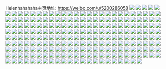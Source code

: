 Helenhahahaha主页地址: https://weibo.com/u/5200286058 
![](https://wx4.sinaimg.cn/mw2000/005FVRXAgy1h8wmml7e34j31400u0wo8.jpg) 
![](https://wx4.sinaimg.cn/mw2000/005FVRXAgy1h8ubpimaa8j31900u0akw.jpg) 
![](https://wx4.sinaimg.cn/mw2000/005FVRXAgy1h8s7s1rh67j30u01vh49q.jpg) 
![](https://wx4.sinaimg.cn/mw2000/005FVRXAgy1h8plchuctij30u019010p.jpg) 
![](https://wx4.sinaimg.cn/mw2000/005FVRXAgy1h8ni5a1xkpj30u0190dn3.jpg) 
![](https://wx4.sinaimg.cn/mw2000/005FVRXAgy1h8ni2wdqmbj30u0190gu2.jpg) 
![](https://wx4.sinaimg.cn/mw2000/005FVRXAgy1h8ni2tdlxlj30u01cnaml.jpg) 
![](https://wx4.sinaimg.cn/mw2000/005FVRXAgy1h8ni2yc8h2j30u0190nd2.jpg) 
![](https://wx4.sinaimg.cn/mw2000/005FVRXAgy1h8ni2vsfahj30u0140h1e.jpg) 
![](https://wx4.sinaimg.cn/mw2000/005FVRXAgy1h8ni2zzrjej31900u0tin.jpg) 
![](https://wx4.sinaimg.cn/mw2000/005FVRXAgy1h8ni2qg8ujj30u0141dnn.jpg) 
![](https://wx4.sinaimg.cn/mw2000/005FVRXAgy1h8ni2xctywj30u014011a.jpg) 
![](https://wx4.sinaimg.cn/mw2000/005FVRXAgy1h8ni2rtq38j30u01407by.jpg) 
![](https://wx4.sinaimg.cn/mw2000/005FVRXAgy1h8e2jdro0uj30u0140k1w.jpg) 
![](https://wx4.sinaimg.cn/mw2000/005FVRXAgy1h8aswng8gcj30u01o0gwh.jpg) 
![](https://wx4.sinaimg.cn/mw2000/005FVRXAgy1h8aswz51xtj30u0140dm9.jpg) 
![](https://wx4.sinaimg.cn/mw2000/005FVRXAgy1h8aswqxv4nj30u0140q8b.jpg) 
![](https://wx4.sinaimg.cn/mw2000/005FVRXAgy1h7mfe5bcasj30n01ds7by.jpg) 
![](https://wx4.sinaimg.cn/mw2000/005FVRXAgy1h7isdte434j318g1uodqa.jpg) 
![](https://wx4.sinaimg.cn/mw2000/005FVRXAgy1h7isbpzobuj31uo18g4qp.jpg) 
![](https://wx4.sinaimg.cn/mw2000/005FVRXAgy1h7isg1wopvj318g1uo7wh.jpg) 
![](https://wx4.sinaimg.cn/mw2000/005FVRXAgy1h7iseiiw5ej31uo18g4qp.jpg) 
![](https://wx4.sinaimg.cn/mw2000/005FVRXAgy1h7isek4oowj31uo18g7wh.jpg) 
![](https://wx4.sinaimg.cn/mw2000/005FVRXAgy1h7isedsikgj31uo18gu0x.jpg) 
![](https://wx4.sinaimg.cn/mw2000/005FVRXAgy1h7iselx9pfj318g1uo7wh.jpg) 
![](https://wx4.sinaimg.cn/mw2000/005FVRXAgy1h7ise0ck3wj335s2dcb2a.jpg) 
![](https://wx4.sinaimg.cn/mw2000/005FVRXAgy1h7isg35xl5j318g1uods8.jpg) 
![](https://wx4.sinaimg.cn/mw2000/005FVRXAgy1h7isg4o8u3j318g1uok9s.jpg) 
![](https://wx4.sinaimg.cn/mw2000/005FVRXAgy1h7ishrz0i6j318g1uoh08.jpg) 
![](https://wx4.sinaimg.cn/mw2000/005FVRXAgy1h7fi5lrhvuj30u0140qbg.jpg) 
![](https://wx4.sinaimg.cn/mw2000/005FVRXAgy1h7fi7b0fe9j30u01404b8.jpg) 
![](https://wx4.sinaimg.cn/mw2000/005FVRXAgy1h7e9opgvwoj31400u0k07.jpg) 
![](https://wx4.sinaimg.cn/mw2000/005FVRXAgy1h7e9ookcnpj31400u0wk1.jpg) 
![](https://wx4.sinaimg.cn/mw2000/005FVRXAgy1h7af6jmkgyj30mz0l8gn8.jpg) 
![](https://wx4.sinaimg.cn/mw2000/005FVRXAgy1h6gz5x4ujpj31900u040j.jpg) 
![](https://wx4.sinaimg.cn/mw2000/005FVRXAgy1h6gz60x676j30u01900uz.jpg) 
![](https://wx4.sinaimg.cn/mw2000/005FVRXAgy1h6gz5ydn0uj31900u0q57.jpg) 
![](https://wx4.sinaimg.cn/mw2000/005FVRXAgy1h6gz8be5rij31900u0n03.jpg) 
![](https://wx4.sinaimg.cn/mw2000/005FVRXAgy1h6gz5mhf94j31900u0n5c.jpg) 
![](https://wx4.sinaimg.cn/mw2000/005FVRXAgy1h6gz5u5n9yj30u0190qcf.jpg) 
![](https://wx4.sinaimg.cn/mw2000/005FVRXAgy1h6a186ra61j30v90ot0v9.jpg) 
![](https://wx4.sinaimg.cn/mw2000/005FVRXAgy1h6a18c2y33j30u00u0gr8.jpg) 
![](https://wx4.sinaimg.cn/mw2000/005FVRXAgy1h5fn6cfyq6j30n01dsmzl.jpg) 
![](https://wx4.sinaimg.cn/mw2000/005FVRXAgy1h5a1eb5a9wj31400u047g.jpg) 
![](https://wx4.sinaimg.cn/mw2000/005FVRXAgy1h5a1e9md92j30u0140ah8.jpg) 
![](https://wx4.sinaimg.cn/mw2000/005FVRXAgy1h4zq6h983ej30u0140ai2.jpg) 
![](https://wx4.sinaimg.cn/mw2000/005FVRXAgy1h4gro29hfoj30ft0ftabb.jpg) 
![](https://wx4.sinaimg.cn/mw2000/005FVRXAgy1h4eyx8j8txj31400u011n.jpg) 
![](https://wx4.sinaimg.cn/mw2000/005FVRXAgy1h4be72a2obj30u019047u.jpg) 
![](https://wx4.sinaimg.cn/mw2000/005FVRXAgy1h4be4qub2rj30u00u0dm8.jpg) 
![](https://wx4.sinaimg.cn/mw2000/005FVRXAgy1h4be4tww0xj30sj0h6tb0.jpg) 
![](https://wx4.sinaimg.cn/mw2000/005FVRXAgy1h4be4po2tkj30u0190dqu.jpg) 
![](https://wx4.sinaimg.cn/mw2000/005FVRXAgy1h47sjevf6fj30k00ifgo6.jpg) 
![](https://wx4.sinaimg.cn/mw2000/005FVRXAgy1h46nudu0naj30u00u045x.jpg) 
![](https://wx4.sinaimg.cn/mw2000/005FVRXAgy1h3y6tosm7xj30u00u0gsa.jpg) 
![](https://wx4.sinaimg.cn/mw2000/005FVRXAgy1h3sytk343ij30n01dsthv.jpg) 
![](https://wx4.sinaimg.cn/mw2000/005FVRXAgy1h3syvc682uj31400u044x.jpg) 
![](https://wx4.sinaimg.cn/mw2000/005FVRXAgy1h3o9b9bldbj31410u0jzi.jpg) 
![](https://wx4.sinaimg.cn/mw2000/005FVRXAgy1h3knkwgqhlj30u019044t.jpg) 
![](https://wx4.sinaimg.cn/mw2000/005FVRXAgy1h3knkya6bsj30u0190799.jpg) 
![](https://wx4.sinaimg.cn/mw2000/005FVRXAgy1h3knkxo6bqj31900u00wy.jpg) 
![](https://wx4.sinaimg.cn/mw2000/005FVRXAgy1h3knku81pcj30u0190ajo.jpg) 
![](https://wx4.sinaimg.cn/mw2000/005FVRXAgy1h3knkvj787j31900u0wn5.jpg) 
![](https://wx4.sinaimg.cn/mw2000/005FVRXAgy1h3knkuw2x8j30u019147e.jpg) 
![](https://wx4.sinaimg.cn/mw2000/005FVRXAly1h3dksgcywgj31400u00yp.jpg) 
![](https://wx4.sinaimg.cn/mw2000/005FVRXAly1h3dksfz4rdj31410u0tbb.jpg) 
![](https://wx4.sinaimg.cn/mw2000/005FVRXAgy1h2yfzgjbv9j30n01ds0vm.jpg) 
![](https://wx4.sinaimg.cn/mw2000/005FVRXAgy1h2u8xurd5pj30u00u00xn.jpg) 
![](https://wx4.sinaimg.cn/mw2000/005FVRXAgy1h2u8xsvvscj312c0u0dp7.jpg) 
![](https://wx4.sinaimg.cn/mw2000/005FVRXAgy1h2u8xx3khfj30u00u0teg.jpg) 
![](https://wx4.sinaimg.cn/mw2000/005FVRXAgy1h2u8y07meqj30xk0u0482.jpg) 
![](https://wx4.sinaimg.cn/mw2000/005FVRXAgy1h2pnw4x68wj31570u0qdf.jpg) 
![](https://wx4.sinaimg.cn/mw2000/005FVRXAgy1h2pnw8a3gxj30u00u0n39.jpg) 
![](https://wx4.sinaimg.cn/mw2000/005FVRXAgy1h2nbozxd96j30n01dsadm.jpg) 
![](https://wx4.sinaimg.cn/mw2000/005FVRXAgy1h2nbp18qeoj30kg0bsmx9.jpg) 
![](https://wx4.sinaimg.cn/mw2000/005FVRXAgy1h2iktwpvs9j31400u0gti.jpg) 
![](https://wx4.sinaimg.cn/mw2000/005FVRXAgy1h2hji5ksk0j30km3fqngi.jpg) 
![](https://wx4.sinaimg.cn/mw2000/005FVRXAgy1h2hji7ikuej30u0140dp2.jpg) 
![](https://wx4.sinaimg.cn/mw2000/005FVRXAgy1h2hji9ep81j30u014010p.jpg) 
![](https://wx4.sinaimg.cn/mw2000/005FVRXAgy1h2hjib1t1fj30u01hcqc7.jpg) 
![](https://wx4.sinaimg.cn/mw2000/005FVRXAgy1h2hji23n7dj30u00u0jv8.jpg) 
![](https://wx4.sinaimg.cn/mw2000/005FVRXAgy1h2hjickvnxj30u00u0gqj.jpg) 
![](https://wx4.sinaimg.cn/mw2000/005FVRXAgy1h29kcbkiztj30n01dstd7.jpg) 
![](https://wx4.sinaimg.cn/mw2000/005FVRXAgy1h29kar07uwj30n01dsq8q.jpg) 
![](https://wx4.sinaimg.cn/mw2000/005FVRXAgy1h1z1umpo1yj31900u0dqa.jpg) 
![](https://wx4.sinaimg.cn/mw2000/005FVRXAgy1h1z1uid4p7j30u0190won.jpg) 
![](https://wx4.sinaimg.cn/mw2000/005FVRXAgy1h1z1uellsij30u0190488.jpg) 
![](https://wx4.sinaimg.cn/mw2000/005FVRXAgy1h1vmke5hkyj312s0u07cy.jpg) 
![](https://wx4.sinaimg.cn/mw2000/005FVRXAgy1h1vmkcel67j30ym0u0n8j.jpg) 
![](https://wx4.sinaimg.cn/mw2000/005FVRXAgy1h1l8nwuqz1j30v20u0ait.jpg) 
![](https://wx4.sinaimg.cn/mw2000/005FVRXAgy1h1l8ntmajhj31400u0131.jpg) 
![](https://wx4.sinaimg.cn/mw2000/005FVRXAgy1h1l8o2mlbpj30tz0min31.jpg) 
![](https://wx4.sinaimg.cn/mw2000/005FVRXAgy1h1l8o3tr5pj31400u0aju.jpg) 
![](https://wx4.sinaimg.cn/mw2000/005FVRXAgy1h1l8nrbj97j30tz0mi0yu.jpg) 
![](https://wx4.sinaimg.cn/mw2000/005FVRXAgy1h1l8nviyotj30tz0miwjy.jpg) 
![](https://wx4.sinaimg.cn/mw2000/005FVRXAgy1h1l8o617smj31400u0jzm.jpg) 
![](https://wx4.sinaimg.cn/mw2000/005FVRXAgy1h1l8nygqaxj31400u0dno.jpg) 
![](https://wx4.sinaimg.cn/mw2000/005FVRXAgy1h1l8o1teouj31400u0n6z.jpg) 
![](https://wx4.sinaimg.cn/mw2000/005FVRXAgy1h1l8nukzndj31400u011j.jpg) 
![](https://wx4.sinaimg.cn/mw2000/005FVRXAgy1h1l8o4w3fhj31400u0qbj.jpg) 
![](https://wx4.sinaimg.cn/mw2000/005FVRXAgy1h1l8o88ftej31400u012e.jpg) 
![](https://wx4.sinaimg.cn/mw2000/005FVRXAgy1h1l8o73skyj30u00u0ai4.jpg) 
![](https://wx4.sinaimg.cn/mw2000/005FVRXAgy1h1l8o070zxj31400u0tgo.jpg) 
![](https://wx4.sinaimg.cn/mw2000/005FVRXAgy1h1l8o92deuj30tz0mijwx.jpg) 
![](https://wx4.sinaimg.cn/mw2000/005FVRXAgy1h16zhl89nej30zi0u0gqz.jpg) 
![](https://wx4.sinaimg.cn/mw2000/005FVRXAgy1h16zhduvdzj30u00zin37.jpg) 
![](https://wx4.sinaimg.cn/mw2000/005FVRXAgy1h16zhlyi1pj30zi0u0wl9.jpg) 
![](https://wx4.sinaimg.cn/mw2000/005FVRXAgy1h16zhglzzlj30zi0u0qbi.jpg) 
![](https://wx4.sinaimg.cn/mw2000/005FVRXAgy1h16zhfark3j30zi0u00yz.jpg) 
![](https://wx4.sinaimg.cn/mw2000/005FVRXAgy1h16zhfznnjj30zi0u0ajx.jpg) 
![](https://wx4.sinaimg.cn/mw2000/005FVRXAgy1h16zhhszjsj30zi0u0dm2.jpg) 
![](https://wx4.sinaimg.cn/mw2000/005FVRXAgy1h16zhizcbbj30zi0u00zj.jpg) 
![](https://wx4.sinaimg.cn/mw2000/005FVRXAgy1h16zi1v7a4j30zi0u0wo1.jpg) 
![](https://wx4.sinaimg.cn/mw2000/005FVRXAgy1h16zhd7us4j30u00ziahw.jpg) 
![](https://wx4.sinaimg.cn/mw2000/005FVRXAgy1h16zhmpjivj30u00zi46x.jpg) 
![](https://wx4.sinaimg.cn/mw2000/005FVRXAgy1h16zheo4gij30sg1c349g.jpg) 
![](https://wx4.sinaimg.cn/mw2000/005FVRXAgy1h16zhh9fhlj30sg1c310m.jpg) 
![](https://wx4.sinaimg.cn/mw2000/005FVRXAgy1h16zhnb1scj30zi0u0n3r.jpg) 
![](https://wx4.sinaimg.cn/mw2000/005FVRXAgy1h16zhki1v1j30zi0u0do9.jpg) 
![](https://wx4.sinaimg.cn/mw2000/005FVRXAgy1h12mlt3pllj30n01dstcy.jpg) 
![](https://wx4.sinaimg.cn/mw2000/005FVRXAgy1h12mlhayk2j30n01dsn0d.jpg) 
![](https://wx4.sinaimg.cn/mw2000/005FVRXAgy1h12mlxyu3ej30n01dsjuj.jpg) 
![](https://wx4.sinaimg.cn/mw2000/005FVRXAgy1h0z0289tz6j31400u013l.jpg) 
![](https://wx4.sinaimg.cn/mw2000/005FVRXAgy1h0hj0o9np7j30u00u0q8k.jpg) 
![](https://wx4.sinaimg.cn/mw2000/005FVRXAgy1h0d3n9maowj30u01hddl9.jpg) 
![](https://wx4.sinaimg.cn/mw2000/005FVRXAgy1h0d3r8t31wj30u0185tdt.jpg) 
![](https://wx4.sinaimg.cn/mw2000/005FVRXAgy1h0d3ne6xuhj30u0140wif.jpg) 
![](https://wx4.sinaimg.cn/mw2000/005FVRXAgy1h0d3nt4vbqj30u01hgtf4.jpg) 
![](https://wx4.sinaimg.cn/mw2000/005FVRXAgy1h0d3n223nlj30u016gqb2.jpg) 
![](https://wx4.sinaimg.cn/mw2000/005FVRXAgy1h0d3nqwyvwj30u01hg7az.jpg) 
![](https://wx4.sinaimg.cn/mw2000/005FVRXAgy1h0d3nwbki0j30u01hggto.jpg) 
![](https://wx4.sinaimg.cn/mw2000/005FVRXAgy1h0d3nm2ki5j30u01hgtnk.jpg) 
![](https://wx4.sinaimg.cn/mw2000/005FVRXAgy1h0d3mppspdj31400u0434.jpg) 
![](https://wx4.sinaimg.cn/mw2000/005FVRXAgy1h0d3o0j97gj31hg0u07ic.jpg) 
![](https://wx4.sinaimg.cn/mw2000/005FVRXAgy1h0d3mx9i6rj30u01gpdv6.jpg) 
![](https://wx4.sinaimg.cn/mw2000/005FVRXAgy1h0d3mmxhe3j31hg0u0ail.jpg) 
![](https://wx4.sinaimg.cn/mw2000/005FVRXAgy1gztfg83mz1j30u00u041h.jpg) 
![](https://wx4.sinaimg.cn/mw2000/005FVRXAgy1gztfg7lbq2j30sg16owmz.jpg) 
![](https://wx4.sinaimg.cn/mw2000/005FVRXAgy1gzlhhhsc2aj30u00u0gqh.jpg) 
![](https://wx4.sinaimg.cn/mw2000/005FVRXAgy1gzgth06nt8j30u0140ah7.jpg) 
![](https://wx4.sinaimg.cn/mw2000/005FVRXAgy1gyms1cy28aj30u00u0q98.jpg) 
![](https://wx4.sinaimg.cn/mw2000/005FVRXAgy1gycecrzpraj30tu0tuwn6.jpg) 
![](https://wx4.sinaimg.cn/mw2000/005FVRXAgy1gy6ph2gsgaj30u00u0tci.jpg) 
![](https://wx4.sinaimg.cn/mw2000/005FVRXAgy1gxzmhivbjsj31900u0agf.jpg) 
![](https://wx4.sinaimg.cn/mw2000/005FVRXAgy1gxzmhjilp9j30u0190k0b.jpg) 
![](https://wx4.sinaimg.cn/mw2000/005FVRXAgy1gxzmhkqb0vj31900u0wkk.jpg) 
![](https://wx4.sinaimg.cn/mw2000/005FVRXAgy1gxzmhlje1hj30n01a1qe6.jpg) 
![](https://wx4.sinaimg.cn/mw2000/005FVRXAgy1gxzmhm4xguj30xx0u00za.jpg) 
![](https://wx4.sinaimg.cn/mw2000/005FVRXAgy1gxzmhi8h3zj30u00u010i.jpg) 
![](https://wx4.sinaimg.cn/mw2000/005FVRXAgy1gxzmhmuzy0j31900u0tl1.jpg) 
![](https://wx4.sinaimg.cn/mw2000/005FVRXAgy1gxzmhou8tgj31400u0q9z.jpg) 
![](https://wx4.sinaimg.cn/mw2000/005FVRXAgy1gxzmhq5ybgj30u019rgtz.jpg) 
![](https://wx4.sinaimg.cn/mw2000/005FVRXAgy1gxzmhqy0zvj30u017ytgz.jpg) 
![](https://wx4.sinaimg.cn/mw2000/005FVRXAgy1gxzmhrljt3j30u016yjxj.jpg) 
![](https://wx4.sinaimg.cn/mw2000/005FVRXAgy1gxzmhs5uygj31900u07b7.jpg) 
![](https://wx4.sinaimg.cn/mw2000/005FVRXAgy1gxzmhtf93wj318o0u0n8o.jpg) 
![](https://wx4.sinaimg.cn/mw2000/005FVRXAgy1gxzmhtxap0j30u013zjul.jpg) 
![](https://wx4.sinaimg.cn/mw2000/005FVRXAgy1gxzmhul149j30sg1kw12o.jpg) 
![](https://wx4.sinaimg.cn/mw2000/005FVRXAgy1gxzmj3w1gdj31400u0qdq.jpg) 
![](https://wx4.sinaimg.cn/mw2000/005FVRXAgy1gxzmhwldkpj31400u011o.jpg) 
![](https://wx4.sinaimg.cn/mw2000/005FVRXAgy1gxzmhxa98tj30u01hhk2f.jpg) 
![](https://wx4.sinaimg.cn/mw2000/005FVRXAgy1gxyl35g8orj30sg1s0e81.jpg) 
![](https://wx4.sinaimg.cn/mw2000/005FVRXAgy1gxyl36k0b0j329h1p41kx.jpg) 
![](https://wx4.sinaimg.cn/mw2000/005FVRXAgy1gxyl64jpjwj32c02c07wi.jpg) 
![](https://wx4.sinaimg.cn/mw2000/005FVRXAgy1gxyl3fommjj31v5340kjl.jpg) 
![](https://wx4.sinaimg.cn/mw2000/005FVRXAgy1gxyl65poscj31w1340qv5.jpg) 
![](https://wx4.sinaimg.cn/mw2000/005FVRXAgy1gw893o6q37j30jp0bejrs.jpg) 
![](https://wx4.sinaimg.cn/mw2000/005FVRXAgy1gvzwxawj39j30u00u0n2i.jpg) 
![](https://wx4.sinaimg.cn/mw2000/005FVRXAgy1gvzwxgc43tj30mz05pq37.jpg) 
![](https://wx4.sinaimg.cn/mw2000/005FVRXAgy1gvipdn0phyj60u017atla02.jpg) 
![](https://wx4.sinaimg.cn/mw2000/005FVRXAgy1gvhhwj2nu6j60n01dstic02.jpg) 
![](https://wx4.sinaimg.cn/mw2000/005FVRXAgy1gvhhwhwketj60n01dstjt02.jpg) 
![](https://wx4.sinaimg.cn/mw2000/005FVRXAgy1gvhhzo9kq3j60u0140jwp02.jpg) 
![](https://wx4.sinaimg.cn/mw2000/005FVRXAgy1gvf9n2qsfaj60ku112q4s02.jpg) 
![](https://wx4.sinaimg.cn/mw2000/005FVRXAgy1gvf9n3brvxj60ku112jt902.jpg) 
![](https://wx4.sinaimg.cn/mw2000/005FVRXAgy1gvf9n0ttmlj60ku112jt702.jpg) 
![](https://wx4.sinaimg.cn/mw2000/005FVRXAgy1gvbkz59z85j60u014011602.jpg) 
![](https://wx4.sinaimg.cn/mw2000/005FVRXAgy1gv89l2onlsj61900u044u02.jpg) 
![](https://wx4.sinaimg.cn/mw2000/005FVRXAgy1gv89ldnh3oj60u00u03z502.jpg) 
![](https://wx4.sinaimg.cn/mw2000/005FVRXAgy1gv89l7xh6qj61900u0agm02.jpg) 
![](https://wx4.sinaimg.cn/mw2000/005FVRXAgy1gv89lamyg1j61900u0q9r02.jpg) 
![](https://wx4.sinaimg.cn/mw2000/005FVRXAgy1gv89lcvax6j61900u0n4102.jpg) 
![](https://wx4.sinaimg.cn/mw2000/005FVRXAgy1gv89l6ms5rj61hc0u046l02.jpg) 
![](https://wx4.sinaimg.cn/mw2000/005FVRXAgy1gv89lg02u4j60u00u0acd02.jpg) 
![](https://wx4.sinaimg.cn/mw2000/005FVRXAgy1gv89s1q4s1j61400u0go802.jpg) 
![](https://wx4.sinaimg.cn/mw2000/005FVRXAgy1gv89nmen1sj60u01f0qbo02.jpg) 
![](https://wx4.sinaimg.cn/mw2000/005FVRXAly1gur07816y9j32c02c0hdu.jpg) 
![](https://wx4.sinaimg.cn/mw2000/005FVRXAgy1gupst7j645j60u00u075j02.jpg) 
![](https://wx4.sinaimg.cn/mw2000/005FVRXAgy1gsb3dhp3m6j31900u0wku.jpg) 
![](https://wx4.sinaimg.cn/mw2000/005FVRXAgy1gsb3dh20naj30u0190n4o.jpg) 
![](https://wx4.sinaimg.cn/mw2000/005FVRXAgy1gsb3di96zgj31900u0q9g.jpg) 
![](https://wx4.sinaimg.cn/mw2000/005FVRXAgy1gsb3l0m6j8j31900u0n5e.jpg) 
![](https://wx4.sinaimg.cn/mw2000/005FVRXAgy1gsb3f1tqg3j31900u0ahe.jpg) 
![](https://wx4.sinaimg.cn/mw2000/005FVRXAgy1gsb3opz9z6j61900u0jz702.jpg) 
![](https://wx4.sinaimg.cn/mw2000/005FVRXAgy1gs4nihbzv9j31400u0qfh.jpg) 
![](https://wx4.sinaimg.cn/mw2000/005FVRXAgy1gs4nigf78pj31400u0dr0.jpg) 
![](https://wx4.sinaimg.cn/mw2000/005FVRXAgy1grzlvy8xxij60n01dsu0x02.jpg) 
![](https://wx4.sinaimg.cn/mw2000/005FVRXAgy1grzlw21gg0j30n01dsqv5.jpg) 
![](https://wx4.sinaimg.cn/mw2000/005FVRXAgy1gqrl3uuodqj30u00u00y9.jpg) 
![](https://wx4.sinaimg.cn/mw2000/005FVRXAgy1gqr6po7eesj30u00o2abu.jpg) 
![](https://wx4.sinaimg.cn/mw2000/005FVRXAgy1gqcng469vcj31400u07dp.jpg) 
![](https://wx4.sinaimg.cn/mw2000/005FVRXAgy1gqcng2rx6bj30u0140ah8.jpg) 
![](https://wx4.sinaimg.cn/mw2000/005FVRXAgy1gqavcc6g3kj31400u0tie.jpg) 
![](https://wx4.sinaimg.cn/mw2000/005FVRXAgy1gpq61m8bwqj32au2aunpd.jpg) 
![](https://wx4.sinaimg.cn/mw2000/005FVRXAly1gou7qpugcbj316y0u045w.jpg) 
![](https://wx4.sinaimg.cn/mw2000/005FVRXAly1go71j42b84j33402c0e82.jpg) 
![](https://wx4.sinaimg.cn/mw2000/005FVRXAly1go71iq4kxrj32c02c0e81.jpg) 
![](https://wx4.sinaimg.cn/mw2000/005FVRXAly1go71iezg80j32ju1yhqv5.jpg) 
![](https://wx4.sinaimg.cn/mw2000/005FVRXAly1go71jh10etj32c02c01ky.jpg) 
![](https://wx4.sinaimg.cn/mw2000/005FVRXAly1go71jlodnjj32c02c01kz.jpg) 
![](https://wx4.sinaimg.cn/mw2000/005FVRXAly1go71jvjng0j32c02c04qq.jpg) 
![](https://wx4.sinaimg.cn/mw2000/005FVRXAly1gnhgpw0j1oj30mz0lbdir.jpg) 
![](https://wx4.sinaimg.cn/mw2000/005FVRXAly1gnhgmdyld5j30n01dse81.jpg) 
![](https://wx4.sinaimg.cn/mw2000/005FVRXAly1gnhgoohbkfj32c02c0hdt.jpg) 
![](https://wx4.sinaimg.cn/mw2000/005FVRXAly1gnhgolrj6bj33402c0qv7.jpg) 
![](https://wx4.sinaimg.cn/mw2000/005FVRXAly1gnhgqcl8wvj30tz0mi7wh.jpg) 
![](https://wx4.sinaimg.cn/mw2000/005FVRXAly1gnhglwxj28j32sa23lb2a.jpg) 
![](https://wx4.sinaimg.cn/mw2000/005FVRXAly1gmfc3t60ehj32c02c04qp.jpg) 
![](https://wx4.sinaimg.cn/mw2000/005FVRXAly1gmfc3uhihqj32c02c0e4h.jpg) 
![](https://wx4.sinaimg.cn/mw2000/005FVRXAly1gmfc5aut75j32px21gb2a.jpg) 
![](https://wx4.sinaimg.cn/mw2000/005FVRXAly1gm7k8ilop4j32ac28fx6p.jpg) 
![](https://wx4.sinaimg.cn/mw2000/005FVRXAly1gm7k8k1qbzj32c02c0hbk.jpg) 
![](https://wx4.sinaimg.cn/mw2000/005FVRXAly1gm7k8mrso3j33402c0qv5.jpg) 
![](https://wx4.sinaimg.cn/mw2000/005FVRXAly1gm7k8pd9gmj32c02c07wh.jpg) 
![](https://wx4.sinaimg.cn/mw2000/005FVRXAly1gm69ud1c4nj32c02c0e81.jpg) 
![](https://wx4.sinaimg.cn/mw2000/005FVRXAly1gm0gpumq4hj33402c07wj.jpg) 
![](https://wx4.sinaimg.cn/mw2000/005FVRXAly1gm0gq4tztzj32c03404qp.jpg) 

